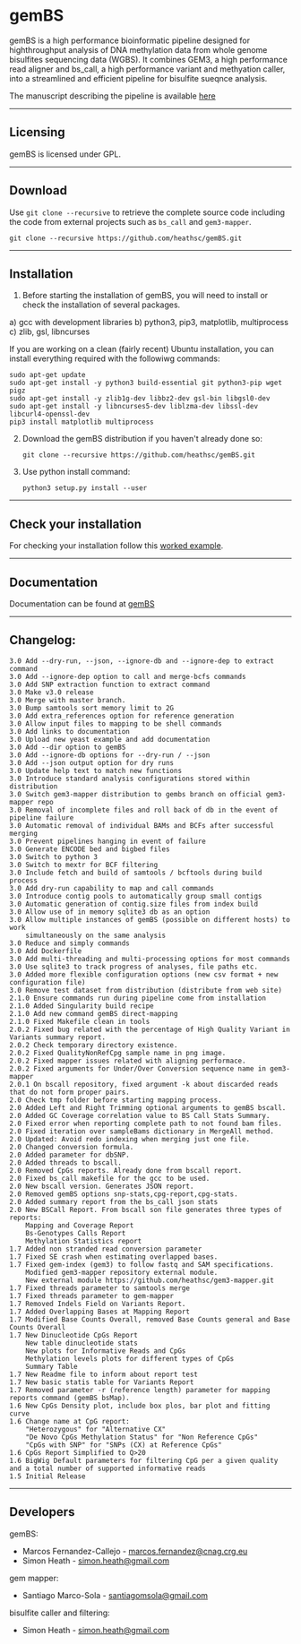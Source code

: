 gemBS
=====

gemBS is a high performance bioinformatic pipeline designed for highthroughput analysis
of DNA methylation data from whole genome bisulfites sequencing data
(WGBS). It combines GEM3, a high performance read aligner and
bs_call, a high performance variant and methyation caller, into a streamlined and efficient pipeline for
bisulfite sueqnce analysis.

The manuscript describing the pipeline is available [here](https://www.biorxiv.org/content/early/2017/10/11/201988)

---------   
Licensing
---------

gemBS is licensed under GPL.

--------
Download
--------

Use ``git clone --recursive`` to retrieve the complete source code including the code from external projects such as ``bs_call`` and ``gem3-mapper``.

    git clone --recursive https://github.com/heathsc/gemBS.git

------------
Installation
------------

1) Before starting the installation of gemBS, you will need to install
or check the installation of several packages.

  a) gcc with development libraries
  b) python3, pip3, matplotlib, multiprocess
  c) zlib, gsl, libncurses
  
If you are working on a clean (fairly recent) Ubuntu installation, you
can install everything required with the followiwg commands:

    sudo apt-get update
    sudo apt-get install -y python3 build-essential git python3-pip wget pigz
    sudo apt-get install -y zlib1g-dev libbz2-dev gsl-bin libgsl0-dev
    sudo apt-get install -y libncurses5-dev liblzma-dev libssl-dev libcurl4-openssl-dev
    pip3 install matplotlib multiprocess

2) Download the gemBS distribution if you haven't already done so:

    ``git clone --recursive https://github.com/heathsc/gemBS.git``

3) Use python install command:

    ``python3 setup.py install --user``

-----------------------
Check your installation
-----------------------

For checking your installation follow this
[worked example](http://statgen.cnag.cat/gemBS/UserGuide/_build/html/example.html).


-------------
Documentation
-------------

Documentation can be found at
[gemBS](http://statgen.cnag.cat/gemBS/)

----------
Changelog:
----------
    3.0 Add --dry-run, --json, --ignore-db and --ignore-dep to extract command
    3.0 Add --ignore-dep option to call and merge-bcfs commands
    3.0 Add SNP extraction function to extract command
    3.0 Make v3.0 release
    3.0 Merge with master branch.
    3.0 Bump samtools sort memory limit to 2G
    3.0 Add extra_references option for reference generation
    3.0 Allow input files to mapping to be shell commands
    3.0 Add links to documentation
    3.0 Upload new yeast example and add documentation
    3.0 Add --dir option to gemBS
    3.0 Add --ignore-db options for --dry-run / --json
    3.0 Add --json output option for dry runs
    3.0 Update help text to match new functions
    3.0 Introduce standard analysis configurations stored within distribution
    3.0 Switch gem3-mapper distribution to gembs branch on official gem3-mapper repo
    3.0 Removal of incomplete files and roll back of db in the event of pipeline failure
    3.0 Automatic removal of individual BAMs and BCFs after successful merging
    3.0 Prevent pipelines hanging in event of failure
    3.0 Generate ENCODE bed and bigbed files
    3.0 Switch to python 3
    3.0 Switch to mextr for BCF filtering
    3.0 Include fetch and build of samtools / bcftools during build process
    3.0 Add dry-run capability to map and call commands
    3.0 Introduce contig pools to automatically group small contigs
    3.0 Automatic generation of contig.size files from index build
    3.0 Allow use of in memory sqlite3 db as an option
    3.0 Allow multiple instances of gemBS (possible on different hosts) to work 
        simultaneously on the same analysis
    3.0 Reduce and simply commands
    3.0 Add Dockerfile
    3.0 Add multi-threading and multi-processing options for most commands
    3.0 Use sqlite3 to track progress of analyses, file paths etc.
    3.0 Added more flexible configuration options (new csv format + new configuration file)
    3.0 Remove test dataset from distribution (distribute from web site)
    2.1.0 Ensure commands run during pipeline come from installation
    2.1.0 Added Singularity build recipe
    2.1.0 Add new command gemBS direct-mapping
    2.1.0 Fixed Makefile clean in tools
    2.0.2 Fixed bug related with the percentage of High Quality Variant in Variants summary report.
    2.0.2 Check temporary directory existence.
    2.0.2 Fixed QualityNonRefCpg sample name in png image.
    2.0.2 Fixed mapper issues related with aligning performace.
    2.0.2 Fixed arguments for Under/Over Conversion sequence name in gem3-mapper
    2.0.1 On bscall repository, fixed argument -k about discarded reads that do not form proper pairs.
    2.0 Check tmp folder before starting mapping process.
    2.0 Added Left and Right Trimming optional arguments to gemBS bscall.
    2.0 Added GC Coverage correlation value to BS Call Stats Summary.
    2.0 Fixed error when reporting complete path to not found bam files.
    2.0 Fixed iteration over sampleBams dictionary in MergeAll method.
    2.0 Updated: Avoid redo indexing when merging just one file.
    2.0 Changed conversion formula.
    2.0 Added parameter for dbSNP.
    2.0 Added threads to bscall.
    2.0 Removed CpGs reports. Already done from bscall report.
    2.0 Fixed bs_call makefile for the gcc to be used.
    2.0 New bscall version. Generates JSON report.
    2.0 Removed gemBS options snp-stats,cpg-report,cpg-stats.
    2.0 Added summary report from the bs_call json stats
    2.0 New BSCall Report. From bscall son file generates three types of reports:
        Mapping and Coverage Report
        Bs-Genotypes Calls Report
        Methylation Statistics report
    1.7 Added non stranded read conversion parameter
    1.7 Fixed SE crash when estimating overlapped bases.
    1.7 Fixed gem-index (gem3) to follow fastq and SAM specifications. 
        Modified gem3-mapper repository external module.
        New external module https://github.com/heathsc/gem3-mapper.git
    1.7 Fixed threads parameter to samtools merge
    1.7 Fixed threads parameter to gem-mapper
    1.7 Removed Indels Field on Variants Report.
    1.7 Added Overlapping Bases at Mapping Report
    1.7 Modified Base Counts Overall, removed Base Counts general and Base Counts Overall
    1.7 New Dinucleotide CpGs Report
        New table dinucleotide stats
        New plots for Informative Reads and CpGs
        Methylation levels plots for different types of CpGs
        Summary Table
    1.7 New Readme file to inform about report test
    1.7 New basic statis table for Variants Report
    1.7 Removed parameter -r (reference length) parameter for mapping reports command (gemBS bsMap).
    1.6 New CpGs Density plot, include box plos, bar plot and fitting curve
    1.6 Change name at CpG report:
        "Heterozygous" for "Alternative CX"
        "De Novo CpGs Methylation Status" for "Non Reference CpGs"
        "CpGs with SNP" for "SNPs (CX) at Reference CpGs"
    1.6 CpGs Report Simplified to Q>20
    1.6 BigWig Default parameters for filtering CpG per a given quality and a total number of supported informative reads   
    1.5 Initial Release  


----------
Developers
----------
 
 gemBS:
 * Marcos Fernandez-Callejo - marcos.fernandez@cnag.crg.eu
 * Simon Heath - simon.heath@gmail.com
 
 gem mapper:
 * Santiago Marco-Sola - santiagomsola@gmail.com

 bisulfite caller and filtering:
 * Simon Heath - simon.heath@gmail.com


